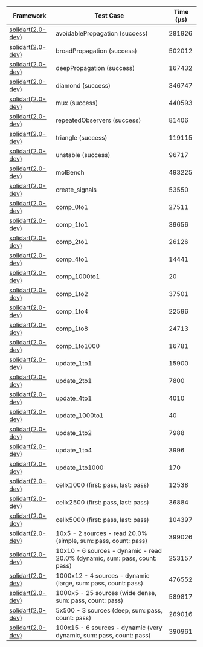 | Framework | Test Case | Time (μs) |
| --- | --- | --- |
| [solidart(2.0-dev)](https://github.com/nank1ro/solidart/tree/dev) | avoidablePropagation (success) | 281926 |
| [solidart(2.0-dev)](https://github.com/nank1ro/solidart/tree/dev) | broadPropagation (success) | 502012 |
| [solidart(2.0-dev)](https://github.com/nank1ro/solidart/tree/dev) | deepPropagation (success) | 167432 |
| [solidart(2.0-dev)](https://github.com/nank1ro/solidart/tree/dev) | diamond (success) | 346747 |
| [solidart(2.0-dev)](https://github.com/nank1ro/solidart/tree/dev) | mux (success) | 440593 |
| [solidart(2.0-dev)](https://github.com/nank1ro/solidart/tree/dev) | repeatedObservers (success) | 81406 |
| [solidart(2.0-dev)](https://github.com/nank1ro/solidart/tree/dev) | triangle (success) | 119115 |
| [solidart(2.0-dev)](https://github.com/nank1ro/solidart/tree/dev) | unstable (success) | 96717 |
| [solidart(2.0-dev)](https://github.com/nank1ro/solidart/tree/dev) | molBench | 493225 |
| [solidart(2.0-dev)](https://github.com/nank1ro/solidart/tree/dev) | create_signals | 53550 |
| [solidart(2.0-dev)](https://github.com/nank1ro/solidart/tree/dev) | comp_0to1 | 27511 |
| [solidart(2.0-dev)](https://github.com/nank1ro/solidart/tree/dev) | comp_1to1 | 39656 |
| [solidart(2.0-dev)](https://github.com/nank1ro/solidart/tree/dev) | comp_2to1 | 26126 |
| [solidart(2.0-dev)](https://github.com/nank1ro/solidart/tree/dev) | comp_4to1 | 14441 |
| [solidart(2.0-dev)](https://github.com/nank1ro/solidart/tree/dev) | comp_1000to1 | 20 |
| [solidart(2.0-dev)](https://github.com/nank1ro/solidart/tree/dev) | comp_1to2 | 37501 |
| [solidart(2.0-dev)](https://github.com/nank1ro/solidart/tree/dev) | comp_1to4 | 22596 |
| [solidart(2.0-dev)](https://github.com/nank1ro/solidart/tree/dev) | comp_1to8 | 24713 |
| [solidart(2.0-dev)](https://github.com/nank1ro/solidart/tree/dev) | comp_1to1000 | 16781 |
| [solidart(2.0-dev)](https://github.com/nank1ro/solidart/tree/dev) | update_1to1 | 15900 |
| [solidart(2.0-dev)](https://github.com/nank1ro/solidart/tree/dev) | update_2to1 | 7800 |
| [solidart(2.0-dev)](https://github.com/nank1ro/solidart/tree/dev) | update_4to1 | 4010 |
| [solidart(2.0-dev)](https://github.com/nank1ro/solidart/tree/dev) | update_1000to1 | 40 |
| [solidart(2.0-dev)](https://github.com/nank1ro/solidart/tree/dev) | update_1to2 | 7988 |
| [solidart(2.0-dev)](https://github.com/nank1ro/solidart/tree/dev) | update_1to4 | 3996 |
| [solidart(2.0-dev)](https://github.com/nank1ro/solidart/tree/dev) | update_1to1000 | 170 |
| [solidart(2.0-dev)](https://github.com/nank1ro/solidart/tree/dev) | cellx1000 (first: pass, last: pass) | 12538 |
| [solidart(2.0-dev)](https://github.com/nank1ro/solidart/tree/dev) | cellx2500 (first: pass, last: pass) | 36884 |
| [solidart(2.0-dev)](https://github.com/nank1ro/solidart/tree/dev) | cellx5000 (first: pass, last: pass) | 104397 |
| [solidart(2.0-dev)](https://github.com/nank1ro/solidart/tree/dev) | 10x5 - 2 sources - read 20.0% (simple, sum: pass, count: pass) | 399026 |
| [solidart(2.0-dev)](https://github.com/nank1ro/solidart/tree/dev) | 10x10 - 6 sources - dynamic - read 20.0% (dynamic, sum: pass, count: pass) | 253157 |
| [solidart(2.0-dev)](https://github.com/nank1ro/solidart/tree/dev) | 1000x12 - 4 sources - dynamic (large, sum: pass, count: pass) | 476552 |
| [solidart(2.0-dev)](https://github.com/nank1ro/solidart/tree/dev) | 1000x5 - 25 sources (wide dense, sum: pass, count: pass) | 589817 |
| [solidart(2.0-dev)](https://github.com/nank1ro/solidart/tree/dev) | 5x500 - 3 sources (deep, sum: pass, count: pass) | 269016 |
| [solidart(2.0-dev)](https://github.com/nank1ro/solidart/tree/dev) | 100x15 - 6 sources - dynamic (very dynamic, sum: pass, count: pass) | 390961 |
